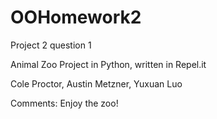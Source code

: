 # OOHomework2
Project 2 question 1

Animal Zoo Project in Python, written in Repel.it

Cole Proctor, Austin Metzner, Yuxuan Luo

Comments: Enjoy the zoo!
